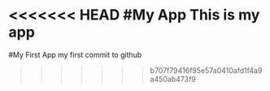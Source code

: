 <<<<<<< HEAD
#My App
This is my app
=======
#My First App
my first commit to github
>>>>>>> b707f79416f95e57a0410afd1f4a9a450ab473f9
